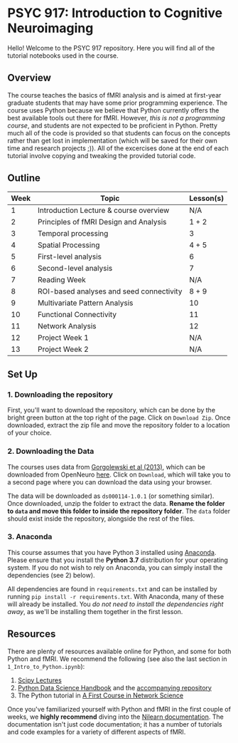 # PSYC 917: Introduction to Cognitive Neuroimaging

Hello! Welcome to the PSYC 917 repository. Here you will find all of the tutorial notebooks used in the course. 

## Overview

The course teaches the basics of fMRI analysis and is aimed at first-year graduate students that may have some prior programming experience. The course uses Python because we believe that Python currently offers the best available tools out there for fMRI. However, _this is not a programming course_, and students are not expected to be proficient in Python. Pretty much all of the code is provided so that students can focus on the concepts rather than get lost in implementation (which will be saved for their own time and research projects ;)). All of the excercises done at the end of each tutorial involve copying and tweaking the provided tutorial code.

## Outline

| Week | Topic                                    | Lesson(s) |
|------|------------------------------------------|-----------|
| 1    | Introduction Lecture & course overview   | N/A       |
| 2    | Principles of fMRI Design and Analysis   | 1 + 2     |
| 3    | Temporal processing                      | 3         |
| 4    | Spatial Processing                       | 4 + 5     |
| 5    | First-level analysis                     | 6         |
| 6    | Second-level analysis                    | 7         |
| 7    | Reading Week                             | N/A       |
| 8    | ROI-based analyses and seed connectivity | 8 + 9     |
| 9    | Multivariate Pattern Analysis            | 10        |
| 10   | Functional Connectivity                  | 11        |
| 11   | Network Analysis                         | 12        |
| 12   | Project Week 1                           | N/A       |
| 13   | Project Week 2                           | N/A       |

## Set Up

### 1. Downloading the repository 

First, you'll want to download the repository, which can be done by the bright green button at the top right of the page. Click on `Download Zip`. Once downloaded, extract the zip file and move the repository folder to a location of your choice. 

### 2. Downloading the Data

The courses uses data from [Gorgolewski et al (2013)](https://www.ncbi.nlm.nih.gov/pmc/articles/PMC3641991/), which can be downloaded from OpenNeuro [here](https://openneuro.org/datasets/ds000114/versions/1.0.1). Click on `Download`, which will take you to a second page where you can download the data using your browser. 

The data will be downloaded as `ds000114-1.0.1` (or something similar). Once downloaded, unzip the folder to extract the data. **Rename the folder to `data` and move this folder to inside the repository folder**. The `data` folder should exist inside the repository, alongside the rest of the files.

### 3. Anaconda

This course assumes that you have Python 3 installed using [Anaconda](https://www.anaconda.com/). Please ensure that you install the **Python 3.7** distribution for your operating system. If you do not wish to rely on Anaconda, you can simply install the dependencies (see 2) below).

All dependencies are found in `requirements.txt` and can be installed by running `pip install -r requirements.txt`. With Anaconda, many of these will already be installed. You _do not need to install the dependencies right away_, as we'll be installing them together in the first lesson. 

## Resources

There are plenty of resources available online for Python, and some for both Python and fMRI. We recommend the following (see also the last section in `1_Intro_to_Python.ipynb`):

1. [Scipy Lectures](https://scipy-lectures.org/)
2. [Python Data Science Handbook](https://jakevdp.github.io/PythonDataScienceHandbook/) and the [accompanying repository](https://github.com/jakevdp/PythonDataScienceHandbook)
3. The Python tutorial in [A First Course in Network Science](https://github.com/CambridgeUniversityPress/FirstCourseNetworkScience/blob/master/tutorials/Appendix%20-%20Python%20Tutorial.ipynb)

Once you've familiarized yourself with Python and fMRI in the first couple of weeks, we **highly recommend** diving into the [Nilearn documentation](https://nilearn.github.io/index.html). The documentation isn't just code documentation; it has a number of tutorials and code examples for a variety of different aspects of fMRI.


